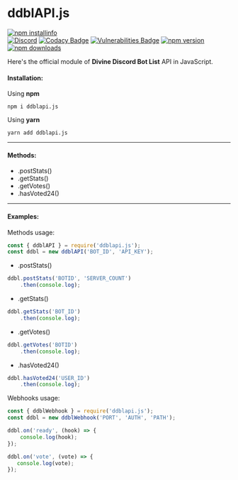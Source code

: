 # ddblAPI.js
[![npm installinfo](https://nodei.co/npm/ddblapi.js.png?downloads=true&stars=true)](https://www.npmjs.com/package/ddblapi.js)<br>
[![Discord](https://discordapp.com/api/guilds/454933217666007052/widget.png)](https://discord.gg/8b2YahE)
[![Codacy Badge](https://api.codacy.com/project/badge/Grade/4e138d2f45ee449bbc73b73d6a107fe2)](https://github.com/Sworder71/ddblAPI.js)
[![Vulnerabilities Badge](https://snyk.io/test/github/Sworder71/ddblAPI.js/badge.svg?targetFile=package.json)](https://github.com/Sworder71/ddblAPI.js)
[![npm version](https://img.shields.io/npm/v/ddblapi.js.svg?maxAge=3600)](https://www.npmjs.com/package/ddblapi.js)
[![npm downloads](https://img.shields.io/npm/dt/ddblapi.js.svg?maxAge=3600)](https://www.npmjs.com/package/ddblapi.js)

Here's the official module of **Divine Discord Bot List** API in JavaScript.
#### Installation:

Using **npm**

`npm i ddblapi.js`

Using **yarn**

`yarn add ddblapi.js`
<hr>

#### Methods:
- .postStats()
- .getStats()
- .getVotes()
- .hasVoted24()
<hr>

#### Examples:

Methods usage:
```js
const { ddblAPI } = require('ddblapi.js');
const ddbl = new ddblAPI('BOT_ID', 'API_KEY');

```

- .postStats()
```js
ddbl.postStats('BOTID', 'SERVER_COUNT')
    .then(console.log);
```

- .getStats()
```js
ddbl.getStats('BOT_ID')
    .then(console.log);
```

- .getVotes()
```js
ddbl.getVotes('BOTID')
    .then(console.log);
```

- .hasVoted24()
```js
ddbl.hasVoted24('USER_ID')
    .then(console.log);
```

Webhooks usage:
```js
const { ddblWebhook } = require('ddblapi.js');
const ddbl = new ddblWebhook('PORT', 'AUTH', 'PATH');

ddbl.on('ready', (hook) => {
    console.log(hook);
});

ddbl.on('vote', (vote) => {
   console.log(vote);
});
```

